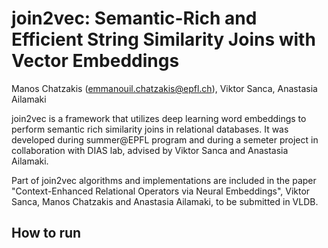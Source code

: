 # join2vec: Semantic-Rich and Efficient String Similarity Joins with Vector Embeddings

Manos Chatzakis (emmanouil.chatzakis@epfl.ch), Viktor Sanca, Anastasia Ailamaki

join2vec is a framework that utilizes deep learning word embeddings to perform semantic rich similarity joins in relational databases. It was developed during summer@EPFL program and during a semeter project in collaboration with DIAS lab, advised by Viktor Sanca and Anastasia Ailamaki.

Part of join2vec algorithms and implementations are included in the paper "Context-Enhanced Relational Operators via Neural Embeddings", Viktor Sanca, Manos Chatzakis and Anastasia Ailamaki, to be submitted in VLDB.

## How to run



